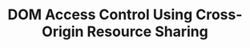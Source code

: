 ---
title: DOM Access Control Using Cross-Origin Resource Sharing
authors:
- tiffany-brown
tags:
- TAG
- layout: article
---